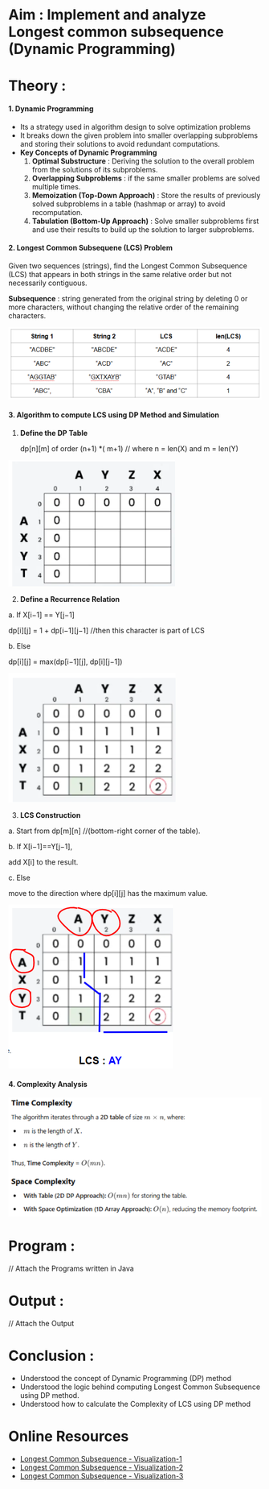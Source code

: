 # Aim : Implement and analyze Longest common subsequence (Dynamic Programming)
  
# Theory : 
#### 1. Dynamic Programming
- Its a strategy used in algorithm design to solve optimization problems
- It breaks down the given problem into smaller overlapping subproblems and storing their solutions to avoid redundant computations.
- **Key Concepts of Dynamic Programming**
   1. **Optimal Substructure** : Deriving the solution to the overall problem from the solutions of its subproblems.
   2. **Overlapping Subproblems** : if the same smaller problems are solved multiple times.
   3. **Memoization (Top-Down Approach)** : Store the results of previously solved subproblems in a table (hashmap or array) to avoid recomputation.
   4. **Tabulation (Bottom-Up Approach)** : Solve smaller subproblems first and use their results to build up the solution to larger subproblems.
#### 2. Longest Common Subsequene (LCS) Problem
Given two sequences (strings), find the Longest Common Subsequence (LCS) that appears in both strings in the same relative order but not necessarily contiguous.

**Subsequence** : string generated from the original string by deleting 0 or more characters, without changing the relative order of the remaining characters.

![Example](https://github.com/LifnaJos/Design-Analysis-of-Algorithm-Lab/blob/main/Experiments/lcs-ex.png)

#### 3. Algorithm to compute LCS using DP Method and Simulation
1. **Define the DP Table**
   
   dp[n][m] of order (n+1) *( m+1)        // where n = len(X) and m = len(Y)

![LCS-sol-1](https://github.com/LifnaJos/Design-Analysis-of-Algorithm-Lab/blob/main/Experiments/lcs-sol-1.png)

2. **Define a Recurrence Relation**

a. If X[i−1] == Y[j−1] 

  dp[i][j] = 1 + dp[i−1][j−1]          //then this character is part of LCS

b. Else

  dp[i][j] = max⁡(dp[i−1][j], dp[i][j−1])

![LCS-sol-2](https://github.com/LifnaJos/Design-Analysis-of-Algorithm-Lab/blob/main/Experiments/lcs-sol-2.png)

3. **LCS Construction**

a. Start from dp[m][n]         //(bottom-right corner of the table).

b. If X[i−1]==Y[j−1], 

   add X[i]  to the result.

c. Else

   move to the direction where dp[i][j] has the maximum value.

![LCS-sol3](https://github.com/LifnaJos/Design-Analysis-of-Algorithm-Lab/blob/main/Experiments/lcs-sol.png)

#### 4. Complexity Analysis
![Analysis](https://github.com/LifnaJos/Design-Analysis-of-Algorithm-Lab/blob/main/Experiments/lcs-complexity.png)

# Program : 
// Attach the Programs written in Java
  
# Output :
// Attach the Output

# Conclusion : 
* Understood the concept of Dynamic Programming (DP) method
* Understood the logic behind computing Longest Common Subsequence using DP method.
* Understood how to calculate the Complexity of LCS using DP method
  
# Online Resources
- [Longest Common Subsequence - Visualization-1](https://algorithm-visualizer.org/dynamic-programming/longest-common-subsequence)
- [Longest Common Subsequence - Visualization-2](https://lcs.netlify.app/)
- [Longest Common Subsequence - Visualization-3](https://www.cs.usfca.edu/~galles/visualization/DPLCS.html)
